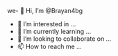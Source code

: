 we- 👋 Hi, I’m @Brayan4bg
- 👀 I’m interested in ...
- 🌱 I’m currently learning ...
- 💞️ I’m looking to collaborate on ...
- 📫 How to reach me ...

<!---
Brayan4bg/Brayan4bg is a ✨ special ✨ repository because its `README.md` (this file) appears on your GitHub profile.
You can click the Preview link to take a look at your changes.
--->
